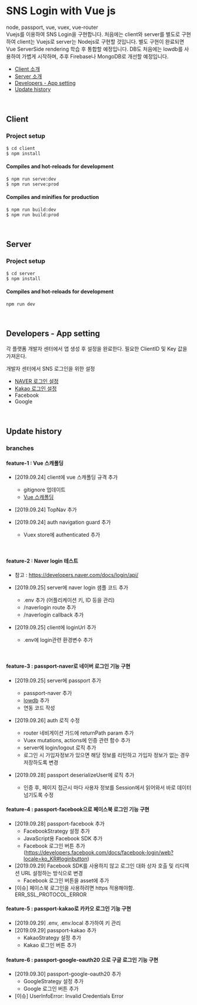 # SNS Login with Vue js
node, passport, vue, vuex, vue-router  
Vuejs를 이용하여 SNS Login을 구현합니다. 처음에는 client와 server를 별도로 구현하여 client는 Vuejs로 server는 Nodejs로 구현할 것입니다. 별도 구현이 완료되면 Vue ServerSide rendering 학습 후 통합할 예정입니다.
DB도 처음에는 lowdb를 사용하여 가볍게 시작하며, 추후 Firebase나 MongoDB로 개선할 예정입니다. 

- [Client 소개](#client)
- [Server 소개](#server)
- [Developers - App setting](#developers---app-setting)
- [Update history](#update-history)

<br>

## Client
### Project setup
```
$ cd client
$ npm install
```

#### Compiles and hot-reloads for development
```
$ npm run serve:dev
$ npm run serve:prod
```

#### Compiles and minifies for production
```
$ npm run build:dev
$ npm run build:prod
```

<br>

## Server
### Project setup
```
$ cd server
$ npm install
```

#### Compiles and hot-reloads for development
```
npm run dev
```

<br>

## Developers - App setting
각 플랫폼 개발자 센터에서 앱 생성 후 설정을 완료한다. 필요한 ClientID 및 Key 값을 가져온다.    

개발자 센터에서 SNS 로그인을 위한 설정
- [NAVER 로그인 설정](./docs/setting-naver.md)
- [Kakao 로그인 설정](./docs/setting-kakao.md)
- Facebook
- Google

<br>

## Update history
### branches
#### feature-1  : Vue 스캐폴딩
- [2019.09.24] client에 vue 스캐폴딩 규격 추가
    - gitignore 업데이트
    - [Vue 스캐폴딩](https://github.com/KimHyeshin/vue-code-scaffolding)
    
- [2019.09.24] TopNav 추가
- [2019.09.24] auth navigation guard 추가
    - Vuex store에 authenticated 추가

<br>          
        
#### feature-2  : Naver login 테스트 
- 참고 : https://developers.naver.com/docs/login/api/

- [2019.09.25] server에 naver login 샘플 코드 추가
    - .env 추가 (어플리케이션 키, ID 등을 관리)
    - /naverlogin route 추가
    - /naverlogin callback 추가
    
- [2019.09.25] client에 loginUrl 추가
    - .env에 login관련 환경변수 추가

<br>  
   
#### feature-3  : passport-naver로 네이버 로그인 기능 구현       
- [2019.09.25] server에 passport 추가
    - passport-naver 추가 
    - [lowdb](https://github.com/typicode/lowdb) 추가
    - 연동 코드 작성
    
- [2019.09.26] auth 로직 수정
    - router 네비게이션 가드에 returnPath param 추가
    - Vuex mutations, actions에 인증 관련 함수 추가 
    - server에 login/logout 로직 추가
    - 로그인 시 가입자정보가 있으면 해당 정보를 리턴하고 가입자 정보가 없는 경우 저장하도록 변경

- [2019.09.28] passport deserializeUser에 로직 추가
    - 인증 후, 페이지 접근시 마다 사용자 정보를 Session에서 읽어와서 바로 데이터 넘기도록 수정
         
#### feature-4 : passport-facebook으로 페이스북 로그인 기능 구현
- [2019.09.28] passport-facebook 추가
    - FacebookStrategy 설정 추가
    - JavaScript용 Facebook SDK 추가
    - Facebook 로그인 버튼 추가 (https://developers.facebook.com/docs/facebook-login/web?locale=ko_KR#loginbutton)    
- [2019.09.29] Facebook SDK를 사용하지 않고 로그인 대화 상자 호출 및 리디렉션 URL 설정하는 방식으로 변경
    - Facebook 로그인 버튼을 asset에 추가
- [이슈] 페이스북 로그인을 사용하려면 https 적용해야함. ERR_SSL_PROTOCOL_ERROR    
            
#### feature-5 : passport-kakao로 카카오 로그인 기능 구현
- [2019.09.29] .env, .env.local 추가하여 키 관리
- [2019.09.29] passport-kakao 추가
    - KakaoStrategy 설정 추가
    - Kakao 로그인 버튼 추가

#### feature-6 : passport-google-oauth20 으로 구글 로그인 기능 구현
- [2019.09.30] passport-google-oauth20 추가
    - GoogleStrategy 설정 추가
    - Google 로그인 버튼 추가
- [이슈] UserInfoError: Invalid Credentials Error   

